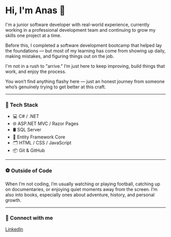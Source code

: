 # Hi, I'm Anas 👋

I'm a junior software developer with real-world experience, currently working in a professional development team and continuing to grow my skills one project at a time.

Before this, I completed a software development bootcamp that helped lay the foundations — but most of my learning has come from showing up daily, making mistakes, and figuring things out on the job.

I'm not in a rush to "arrive." I’m just here to keep improving, build things that work, and enjoy the process.

You won’t find anything flashy here — just an honest journey from someone who’s genuinely trying to get better at this craft.

---

### 🧰 Tech Stack

- 💻 C# / .NET  
- 🌐 ASP.NET MVC / Razor Pages  
- 🛢️ SQL Server  
- 🔧 Entity Framework Core  
- 🗂️ HTML / CSS / JavaScript  
- 📦 Git & GitHub  

---

### ⚽ Outside of Code

When I’m not coding, I’m usually watching or playing football, catching up on documentaries, or enjoying quiet moments away from the screen. I’m also into books, especially ones about adventure, history, and personal growth.

---

### 🔗 Connect with me

[LinkedIn](https://www.linkedin.com/in/anas-mohamed-b90410189/)

